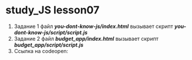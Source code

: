 # study_JS lesson07

1. Задание 1 файл **_you-dont-know-js/index.html_** вызывает скрипт _**you-dont-know-js/script/script.js**_
2. Задание 2 файл **_budget_app/index.html_** вызывает скрипт **_budget_app/script/script.js_**
3. Ссылка на codeopen: 